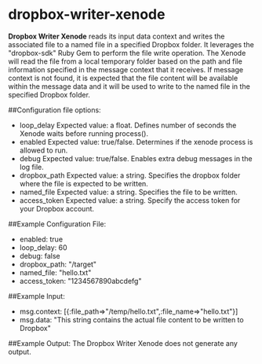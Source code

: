 dropbox-writer-xenode
=====================

**Dropbox Writer Xenode** reads its input data context and writes the associated file to a named file in a specified Dropbox folder. It leverages the "dropbox-sdk" Ruby Gem to perform the file write operation. The Xenode will read the file from a local temporary folder based on the path and file information specified in the message context that it receives. If message context is not found, it is expected that the file content will be available within the message data and it will be used to write to the named file in the specified Dropbox folder.  

##Configuration file options:
* loop_delay         Expected value: a float. Defines number of seconds the Xenode waits before running process(). 
* enabled            Expected value: true/false. Determines if the xenode process is allowed to run.
* debug              Expected value: true/false. Enables extra debug messages in the log file.
* dropbox_path       Expected value: a string. Specifies the dropbox folder where the file is expected to be written.   
* named_file         Expected value: a string. Specifies the file to be written.
* access_token       Expected value: a string. Specify the access token for your Dropbox account.

##Example Configuration File:
* enabled: true
* loop_delay: 60
* debug: false
* dropbox_path: "/target"
* named_file: "hello.txt"
* access_token: "1234567890abcdefg"

##Example Input:     
* msg.context: [{:file_path=>"/temp/hello.txt",:file_name=>"hello.txt"}] 
* msg.data:  "This string contains the actual file content to be written to Dropbox"

##Example Output:   The Dropbox Writer Xenode does not generate any output.
